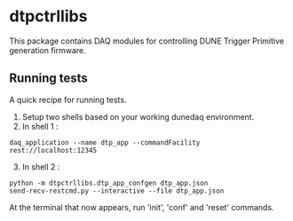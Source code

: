 # dtpctrllibs

This package contains DAQ modules for controlling DUNE Trigger Primitive generation firmware.

## Running tests

A quick recipe for running tests.

1. Setup two shells based on your working dunedaq environment.
2. In shell 1 :
```
daq_application --name dtp_app --commandFacility rest://localhost:12345
```
3. In shell 2 :
```
python -m dtpctrllibs.dtp_app_confgen dtp_app.json
send-recv-restcmd.py --interactive --file dtp_app.json
```

At the terminal that now appears, run 'init', 'conf' and 'reset' commands.